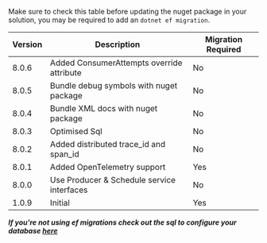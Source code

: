 Make sure to check this table before updating the nuget package in your solution, you may be required to add an `dotnet ef migration`.

| Version | Description                                | Migration Required |
|---------|--------------------------------------------|--------------------|
| 8.0.6   | Added ConsumerAttempts override attribute  | No                 |
| 8.0.5   | Bundle debug symbols with nuget package    | No                 |
| 8.0.4   | Bundle XML docs with nuget package         | No                 |
| 8.0.3   | Optimised Sql                              | No                 |
| 8.0.2   | Added distributed trace_id and span_id     | No                 |
| 8.0.1   | Added OpenTelemetry support                | Yes                |
| 8.0.0   | Use Producer & Schedule service interfaces | No                 |
| 1.0.9   | Initial                                    | Yes                |

***If you're not using ef migrations check out the sql to configure your database [here](https://github.com/Timmoth/AsyncMonolith/tree/main/Schemas)***
